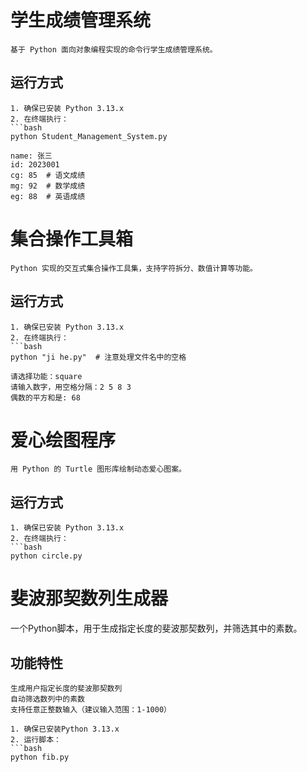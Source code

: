 # 学生成绩管理系统 

    基于 Python 面向对象编程实现的命令行学生成绩管理系统。

## 运行方式

    1. 确保已安装 Python 3.13.x
    2. 在终端执行：
    ```bash
    python Student_Management_System.py

    name: 张三
    id: 2023001
    cg: 85  # 语文成绩
    mg: 92  # 数学成绩
    eg: 88  # 英语成绩

# 集合操作工具箱 

    Python 实现的交互式集合操作工具集，支持字符拆分、数值计算等功能。

## 运行方式

    1. 确保已安装 Python 3.13.x
    2. 在终端执行：
    ```bash
    python "ji he.py"  # 注意处理文件名中的空格

    请选择功能：square
    请输入数字，用空格分隔：2 5 8 3
    偶数的平方和是: 68

# 爱心绘图程序 

    用 Python 的 Turtle 图形库绘制动态爱心图案。

## 运行方式

    1. 确保已安装 Python 3.13.x
    2. 在终端执行：
    ```bash
    python circle.py

# 斐波那契数列生成器

一个Python脚本，用于生成指定长度的斐波那契数列，并筛选其中的素数。

## 功能特性

    生成用户指定长度的斐波那契数列
    自动筛选数列中的素数
    支持任意正整数输入（建议输入范围：1-1000）

    1. 确保已安装Python 3.13.x
    2. 运行脚本：
    ```bash
    python fib.py
